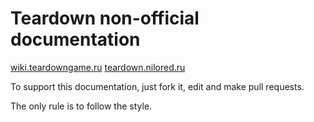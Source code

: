 # Teardown non-official documentation

[wiki.teardowngame.ru](https://wiki.teardowngame.ru/)
[teardown.nilored.ru](https://teardown.nilored.ru/)

To support this documentation, just fork it, edit and make pull requests.

The only rule is to follow the style.
